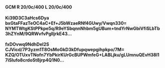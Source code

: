 #### GCM R 20/0c/400 L 20/0c/400
**Ki39D3C3aHcs6Dya**<br/>**bxGtaFFazTeOC4aC+Ef+J5bWzaeRNf4GUwy/Vwqn330=**<br/>**NYMTWtgKStPPkpe5q/R9eYSbqnnNhbm5gUBum+tndYrNwGbiVfiSLbTb3hZYnM/9QRWvfvPglIjrkE43...**<br/><br/>
**fxDOvwq9NdhDeI2S**<br/>**CJVicd/7P3yzm1T8OsMoGkD3kDfupqwepgihpkpo/7M=**<br/>**KZQ/OTUxvTNofn7YbPkirKUrGcBUPWmfeG+LABLjku/gLUmnuQEvH38I17iSIufo8crdoSt8jrp4Q1N0...**